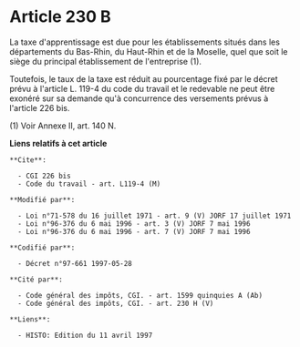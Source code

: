 # Article 230 B

La taxe d'apprentissage est due pour les établissements situés dans les départements du Bas-Rhin, du Haut-Rhin et de la
Moselle, quel que soit le siège du principal établissement de l'entreprise (1).

Toutefois, le taux de la taxe est réduit au pourcentage fixé par le décret prévu à l'article L. 119-4 du code du travail et
le redevable ne peut être exonéré sur sa demande qu'à concurrence des versements prévus à l'article 226 bis.

(1) Voir Annexe II, art. 140 N.

**Liens relatifs à cet article**

	**Cite**:

	  - CGI 226 bis
	  - Code du travail - art. L119-4 (M)

	**Modifié par**:

	  - Loi n°71-578 du 16 juillet 1971 - art. 9 (V) JORF 17 juillet 1971
	  - Loi n°96-376 du 6 mai 1996 - art. 3 (V) JORF 7 mai 1996
	  - Loi n°96-376 du 6 mai 1996 - art. 7 (V) JORF 7 mai 1996

	**Codifié par**:

	  - Décret n°97-661 1997-05-28

	**Cité par**:

	  - Code général des impôts, CGI. - art. 1599 quinquies A (Ab)
	  - Code général des impôts, CGI. - art. 230 H (V)

	**Liens**:

	  - HISTO: Edition du 11 avril 1997

